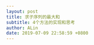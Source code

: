 ```yaml
---
layout: post
title: 求子序列的最大和
subtitle: 4个方法的实现和思考
author: ALin
date: 2019-07-09 22:58:59 +0800
---
```

